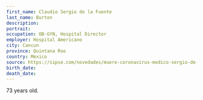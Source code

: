 ```yaml
---
first_name: Claudio Sergio de la Fuente
last_name: Burton
description: 
portrait: 
occupation: OB-GYN, Hospital Director
employer: Hospital Americano
city: Cancun
province: Quintana Roo
country: Mexico
source: https://sipse.com/novedades/muere-coronavirus-medico-sergio-de-la-fuente-burton-hospital-americano-cancun-367359.html
birth_date: 
death_date: 
---
```


73 years old.